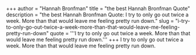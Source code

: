 +++
author = "Hannah Bronfman"
title = "the best Hannah Bronfman Quote"
description = "the best Hannah Bronfman Quote: I try to only go out twice a week. More than that would leave me feeling pretty run down."
slug = "i-try-to-only-go-out-twice-a-week-more-than-that-would-leave-me-feeling-pretty-run-down"
quote = '''I try to only go out twice a week. More than that would leave me feeling pretty run down.'''
+++
I try to only go out twice a week. More than that would leave me feeling pretty run down.
